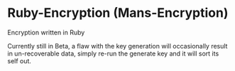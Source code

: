 Ruby-Encryption (Mans-Encryption)
===============

Encryption written in Ruby

Currently still in Beta, a flaw with the key generation will occasionally result in un-recoverable data, simply re-run the generate key and it will sort its self out.
